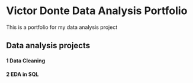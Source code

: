 # Victor Donte Data Analysis Portfolio
This is a portfolio for my data analysis project
## Data analysis projects
#### 1 Data Cleaning
#### 2 EDA in SQL
